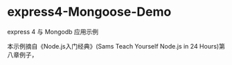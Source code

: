 # express4-Mongoose-Demo
express 4 与 Mongodb 应用示例

本示例摘自《Node.js入门经典》(Sams Teach Yourself Node.js in 24 Hours)第八章例子，
